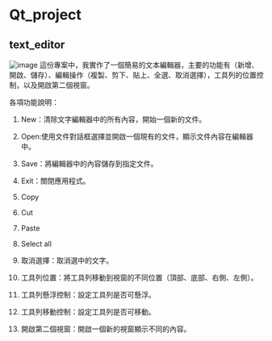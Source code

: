 # Qt_project

## text_editor
![image](https://github.com/user-attachments/assets/225f026b-e3da-4e6f-82c9-418cffd4b1a1)
這份專案中，我實作了一個簡易的文本編輯器，主要的功能有（新增、開啟、儲存）、編輯操作（複製、剪下、貼上、全選、取消選擇），工具列的位置控制，以及開啟第二個視窗。

各項功能說明：

1. New：清除文字編輯器中的所有內容，開始一個新的文件。
   
2. Open:使用文件對話框選擇並開啟一個現有的文件，顯示文件內容在編輯器中。
   
3. Save：將編輯器中的內容儲存到指定文件。
   
4. Exit：關閉應用程式。
   
5. Copy
  
6. Cut
  
7. Paste
   
8. Select all
 
9. 取消選擇：取消選中的文字。

10. 工具列位置：將工具列移動到視窗的不同位置（頂部、底部、右側、左側）。
    
11. 工具列懸浮控制：設定工具列是否可懸浮。
    
12. 工具列移動控制：設定工具列是否可移動。
    
13. 開啟第二個視窗：開啟一個新的視窗顯示不同的內容。
    
